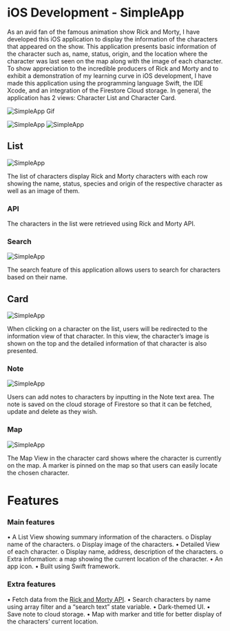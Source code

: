 # iOS Development - SimpleApp
As an avid fan of the famous animation show Rick and Morty, I have developed this iOS application to display the information of the characters that appeared on the show. This application presents basic information of the character such as, name, status, origin, and the location where the character was last seen on the map along with the image of each character. To show appreciation to the incredible producers of Rick and Morty and to exhibit a demonstration of my learning curve in iOS development, I have made this application using the programming language Swift, the IDE Xcode, and an integration of the Firestore Cloud storage.
In general, the application has 2 views: Character List and Character Card.

![SimpleApp Gif](https://drive.google.com/file/d/12BtniESaCZ5jJmYSbRsyMXPk0Xg0KqcF/view?usp=sharing)

![SimpleApp](https://i.imgur.com/WhbfoL4.png)
![SimpleApp](https://i.imgur.com/2Q7OxVc.png)

## List

![SimpleApp](https://i.imgur.com/JxyHoVT.png)

The list of characters display Rick and Morty characters with each row showing the name, status, species and origin of the respective character as well as an image of them. 
### API
The characters in the list were retrieved using Rick and Morty API. 
### Search

 ![SimpleApp](https://i.imgur.com/VM0OzKy.png)
 
The search feature of this application allows users to search for characters based on their name.
## Card

 ![SimpleApp](https://i.imgur.com/Nr0ex1F.png)
 
When clicking on a character on the list, users will be redirected to the information view of that character. In this view, the character’s image is shown on the top and the detailed information of that character is also presented.
### Note

 ![SimpleApp](https://i.imgur.com/YijGrBX.png)
 
Users can add notes to characters by inputting in the Note text area. The note is saved on the cloud storage of Firestore so that it can be fetched, update and delete as they wish.
### Map

 ![SimpleApp](https://i.imgur.com/P4B13WL.png)
 
The Map View in the character card shows where the character is currently on the map. A marker is pinned on the map so that users can easily locate the chosen character.
# Features
### Main features
•	A List View showing summary information of the characters.
o	Display name of the characters.
o	Display image of the characters.
•	Detailed View of each character.
o	Display name, address, description of the characters.
o	Extra information: a map showing the current location of the character.
•	An app icon.
•	Built using Swift framework.
### Extra features
•	Fetch data from the [Rick and Morty API].
•	Search characters by name using array filter and a “search text” state variable.
•	Dark-themed UI.
•	Save note to cloud storage.
•	Map with marker and title for better display of the characters’ current location.

[//]: #

   [Rick and Morty API]: <https://rickandmortyapi.com/>
